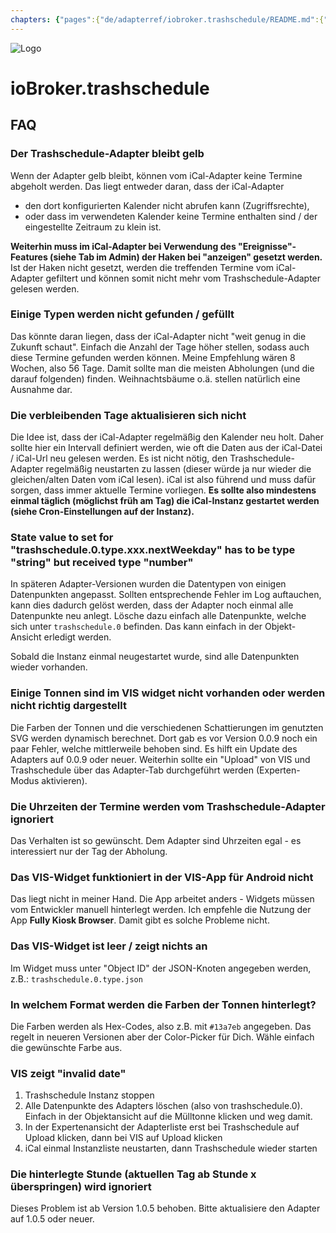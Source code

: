 ```yaml
---
chapters: {"pages":{"de/adapterref/iobroker.trashschedule/README.md":{"title":{"de":"ioBroker.trashschedule"},"content":"de/adapterref/iobroker.trashschedule/README.md"},"de/adapterref/iobroker.trashschedule/blockly.md":{"title":{"de":"ioBroker.trashschedule"},"content":"de/adapterref/iobroker.trashschedule/blockly.md"},"de/adapterref/iobroker.trashschedule/faq.md":{"title":{"de":"ioBroker.trashschedule"},"content":"de/adapterref/iobroker.trashschedule/faq.md"},"de/adapterref/iobroker.trashschedule/javascript.md":{"title":{"de":"ioBroker.trashschedule"},"content":"de/adapterref/iobroker.trashschedule/javascript.md"}}}
---
```

![Logo](../../admin/trashschedule.png)

# ioBroker.trashschedule

## FAQ

### Der Trashschedule-Adapter bleibt gelb

Wenn der Adapter gelb bleibt, können vom iCal-Adapter keine Termine abgeholt werden. Das liegt entweder daran, dass der iCal-Adapter

- den dort konfigurierten Kalender nicht abrufen kann (Zugriffsrechte),
- oder dass im verwendeten Kalender keine Termine enthalten sind / der eingestellte Zeitraum zu klein ist.

**Weiterhin muss im iCal-Adapter bei Verwendung des "Ereignisse"-Features (siehe Tab im Admin) der Haken bei "anzeigen" gesetzt werden.** Ist der Haken nicht gesetzt, werden die treffenden Termine vom iCal-Adapter gefiltert und können somit nicht mehr vom Trashschedule-Adapter gelesen werden.

### Einige Typen werden nicht gefunden / gefüllt

Das könnte daran liegen, dass der iCal-Adapter nicht "weit genug in die Zukunft schaut". Einfach die Anzahl der Tage höher stellen, sodass auch diese Termine gefunden werden können. Meine Empfehlung wären 8 Wochen, also 56 Tage. Damit sollte man die meisten Abholungen (und die darauf folgenden) finden. Weihnachtsbäume o.ä. stellen natürlich eine Ausnahme dar.

### Die verbleibenden Tage aktualisieren sich nicht

Die Idee ist, dass der iCal-Adapter regelmäßig den Kalender neu holt. Daher sollte hier ein Intervall definiert werden, wie oft die Daten aus der iCal-Datei / iCal-Url neu gelesen werden. Es ist nicht nötig, den Trashschedule-Adapter regelmäßig neustarten zu lassen (dieser würde ja nur wieder die gleichen/alten Daten vom iCal lesen). iCal ist also führend und muss dafür sorgen, dass immer aktuelle Termine vorliegen. **Es sollte also mindestens einmal täglich (möglichst früh am Tag) die iCal-Instanz gestartet werden (siehe Cron-Einstellungen auf der Instanz).**

### State value to set for "trashschedule.0.type.xxx.nextWeekday" has to be type "string" but received type "number"

In späteren Adapter-Versionen wurden die Datentypen von einigen Datenpunkten angepasst. Sollten entsprechende Fehler im Log auftauchen, kann dies dadurch gelöst werden, dass der Adapter noch einmal alle Datenpunkte neu anlegt. Lösche dazu einfach alle Datenpunkte, welche sich unter ``trashschedule.0`` befinden. Das kann einfach in der Objekt-Ansicht erledigt werden.

Sobald die Instanz einmal neugestartet wurde, sind alle Datenpunkten wieder vorhanden.

### Einige Tonnen sind im VIS widget nicht vorhanden oder werden nicht richtig dargestellt

Die Farben der Tonnen und die verschiedenen Schattierungen im genutzten SVG werden dynamisch berechnet. Dort gab es vor Version 0.0.9 noch ein paar Fehler, welche mittlerweile behoben sind. Es hilft ein Update des Adapters auf 0.0.9 oder neuer. Weiterhin sollte ein "Upload" von VIS und Trashschedule über das Adapter-Tab durchgeführt werden (Experten-Modus aktivieren).

### Die Uhrzeiten der Termine werden vom Trashschedule-Adapter ignoriert

Das Verhalten ist so gewünscht. Dem Adapter sind Uhrzeiten egal - es interessiert nur der Tag der Abholung.

### Das VIS-Widget funktioniert in der VIS-App für Android nicht

Das liegt nicht in meiner Hand. Die App arbeitet anders - Widgets müssen vom Entwickler manuell hinterlegt werden. Ich empfehle die Nutzung der App **Fully Kiosk Browser**. Damit gibt es solche Probleme nicht.

### Das VIS-Widget ist leer / zeigt nichts an

Im Widget muss unter "Object ID" der JSON-Knoten angegeben werden, z.B.: `trashschedule.0.type.json`

### In welchem Format werden die Farben der Tonnen hinterlegt?

Die Farben werden als Hex-Codes, also z.B. mit `#13a7eb` angegeben. Das regelt in neueren Versionen aber der Color-Picker für Dich. Wähle einfach die gewünschte Farbe aus.

### VIS zeigt "invalid date"

1. Trashschedule Instanz stoppen
2. Alle Datenpunkte des Adapters löschen (also von trashschedule.0). Einfach in der Objektansicht auf die Mülltonne klicken und weg damit.
3. In der Expertenansicht der Adapterliste erst bei Trashschedule auf Upload klicken, dann bei VIS auf Upload klicken
4. iCal einmal Instanzliste neustarten, dann Trashschedule wieder starten

### Die hinterlegte Stunde (aktuellen Tag ab Stunde x überspringen) wird ignoriert

Dieses Problem ist ab Version 1.0.5 behoben. Bitte aktualisiere den Adapter auf 1.0.5 oder neuer.